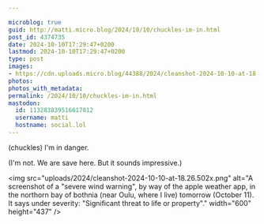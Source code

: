 ```yaml
---

microblog: true
guid: http://matti.micro.blog/2024/10/10/chuckles-im-in.html
post_id: 4374735
date: 2024-10-10T17:29:47+0200
lastmod: 2024-10-10T17:29:47+0200
type: post
images:
- https://cdn.uploads.micro.blog/44388/2024/cleanshot-2024-10-10-at-18.26.502x.png
photos:
photos_with_metadata:
permalink: /2024/10/10/chuckles-im-in.html
mastodon:
  id: 113283839516617812
  username: matti
  hostname: social.lol
---
```

(chuckles) I'm in danger.

(I'm not. We are save here. But it sounds impressive.)

<img src="uploads/2024/cleanshot-2024-10-10-at-18.26.502x.png" alt="A screenshot of a "severe wind warning", by way of the apple weather app, in the northorn bay of bothnia (near Oulu, where I live) tomorrow (October 11). It says under severity: "Significant threat to life or property"." width="600" height="437" />
